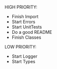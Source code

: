 
HIGH PRIORITY:
- Finish Import
- Start Errors
- Start UnitTests
- Do a good README
- Finish Classes

LOW PRIORITY:
- Start Logger
- Start Types
